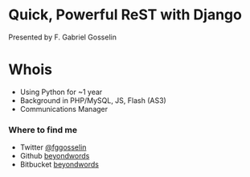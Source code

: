 
# Quick, Powerful ReST with Django

Presented by F. Gabriel Gosselin

# Whois

* Using Python for ~1 year
* Background in PHP/MySQL, JS, Flash (AS3)
* Communications Manager

### Where to find me
* Twitter [@fggosselin](http://twitter.com/#!/fggosselin "Follow fggosselin on Twitter")
* Github [beyondwords](https://github.com/beyondwords)
* Bitbucket [beyondwords](https://bitbucket.org/beyondwords)







